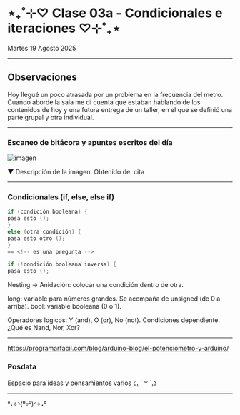 # ⋆₊˚⊹♡ Clase 03a - Condicionales e iteraciones ♡⊹˚₊⋆

Martes 19 Agosto 2025

***

## Observaciones

Hoy llegué un poco atrasada por un problema en la frecuencia del metro. Cuando aborde la sala me di cuenta que estaban hablando de los contenidos de hoy y una futura entrega de un taller, en el que se definió una parte grupal y otra individual.

***

### Escaneo de bitácora y apuntes escritos del día

![imagen](./archivos/.)

▼ Descripción de la imagen. Obtenido de: cita


***

### Condicionales (if, else, else if)

```cpp
if (condición booleana) {
pasa esto ();
}
else (otra condición) {
pasa esto otro ();
}
== <!-- es una pregunta -->

if (!condición booleana inversa) {
pasa esto ();
```

Nesting -> Anidación: colocar una condición dentro de otra.

long: variable para números grandes. Se acompaña de unsigned (de 0 a arriba).
bool: variable booleana (0 o 1).

Operadores logicos: Y (and), O (or), No (not).
Condiciones dependiente.
¿Qué es Nand, Nor, Xor?

***

https://programarfacil.com/blog/arduino-blog/el-potenciometro-y-arduino/

### Posdata

Espacio para ideas y pensamientos varios ૮₍ ´ ꒳ `₎ა

***

°˖✧◝(⁰▿⁰)◜✧˖°
